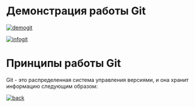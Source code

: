 # Демонстрация работы Git

[![demogit](https://img.shields.io/badge/демонстрация_работы_с_гит-646464)](demogit.md)

[![infogit](https://img.shields.io/badge/информация_о_гит-646464)](infogit.md)

# Принципы работы Git

Git - это распределенная система управления версиями, и она хранит информацию следующим образом:

[![back](https://img.shields.io/badge/в_оглавление-646464)](README.md)